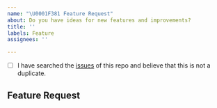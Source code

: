 ```yaml
---
name: "\U0001F381 Feature Request"
about: Do you have ideas for new features and improvements?
title: ''
labels: Feature
assignees: ''

---
```


<!--
  Hi there! Thank you for wanting to make Poetry better.

  Before you submit this; let's make sure of a few things.
  Please make sure the following boxes are ticked if they are correct.
  If not, please try and fulfill these first.
-->

<!-- Checked checkbox should look like this: [x] -->
- [ ] I have searched the [issues](https://github.com/innvariant/eddysearch/issues) of this repo and believe that this is not a duplicate.

## Feature Request
<!-- Now feel free to write your idea for improvement. Thanks again🙌 ❤️ -->
